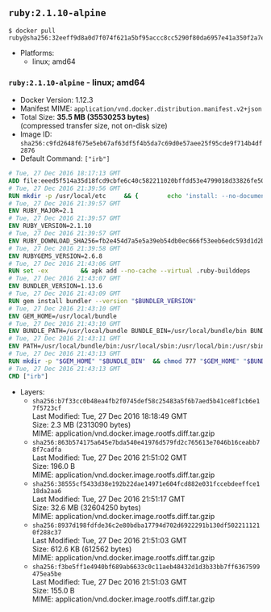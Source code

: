 ## `ruby:2.1.10-alpine`

```console
$ docker pull ruby@sha256:32eeff9d8a0d7f074f621a5bf95accc8cc5290f80da6957e41a350f2a7ec4298
```

-	Platforms:
	-	linux; amd64

### `ruby:2.1.10-alpine` - linux; amd64

-	Docker Version: 1.12.3
-	Manifest MIME: `application/vnd.docker.distribution.manifest.v2+json`
-	Total Size: **35.5 MB (35530253 bytes)**  
	(compressed transfer size, not on-disk size)
-	Image ID: `sha256:c9fd2648f675e5eb67af63df5f4b5da7c69d0e57aee25f95cde9f714b4df2876`
-	Default Command: `["irb"]`

```dockerfile
# Tue, 27 Dec 2016 18:17:13 GMT
ADD file:eeed5f514a35d18fcd9cbfe6c40c582211020bffdd53e4799018d33826fe5067 in / 
# Tue, 27 Dec 2016 21:39:56 GMT
RUN mkdir -p /usr/local/etc 	&& { 		echo 'install: --no-document'; 		echo 'update: --no-document'; 	} >> /usr/local/etc/gemrc
# Tue, 27 Dec 2016 21:39:57 GMT
ENV RUBY_MAJOR=2.1
# Tue, 27 Dec 2016 21:39:57 GMT
ENV RUBY_VERSION=2.1.10
# Tue, 27 Dec 2016 21:39:57 GMT
ENV RUBY_DOWNLOAD_SHA256=fb2e454d7a5e5a39eb54db0ec666f53eeb6edc593d1d2b970ae4d150b831dd20
# Tue, 27 Dec 2016 21:39:58 GMT
ENV RUBYGEMS_VERSION=2.6.8
# Tue, 27 Dec 2016 21:43:06 GMT
RUN set -ex 		&& apk add --no-cache --virtual .ruby-builddeps 		autoconf 		bison 		bzip2 		bzip2-dev 		ca-certificates 		coreutils 		gcc 		gdbm-dev 		glib-dev 		libc-dev 		libffi-dev 		libxml2-dev 		libxslt-dev 		linux-headers 		make 		ncurses-dev 		openssl 		openssl-dev 		procps 		readline-dev 		ruby 		tar 		yaml-dev 		zlib-dev 		&& wget -O ruby.tar.gz "https://cache.ruby-lang.org/pub/ruby/${RUBY_MAJOR%-rc}/ruby-$RUBY_VERSION.tar.gz" 	&& echo "$RUBY_DOWNLOAD_SHA256 *ruby.tar.gz" | sha256sum -c - 		&& mkdir -p /usr/src/ruby 	&& tar -xzf ruby.tar.gz -C /usr/src/ruby --strip-components=1 	&& rm ruby.tar.gz 		&& cd /usr/src/ruby 		&& { 		echo '#define ENABLE_PATH_CHECK 0'; 		echo; 		cat file.c; 	} > file.c.new 	&& mv file.c.new file.c 		&& autoconf 	&& ac_cv_func_isnan=yes ac_cv_func_isinf=yes 		./configure --disable-install-doc --enable-shared 	&& make -j"$(getconf _NPROCESSORS_ONLN)" 	&& make install 		&& runDeps="$( 		scanelf --needed --nobanner --recursive /usr/local 			| awk '{ gsub(/,/, "\nso:", $2); print "so:" $2 }' 			| sort -u 			| xargs -r apk info --installed 			| sort -u 	)" 	&& apk add --virtual .ruby-rundeps $runDeps 		bzip2 		ca-certificates 		libffi-dev 		openssl-dev 		yaml-dev 		procps 		zlib-dev 	&& apk del .ruby-builddeps 	&& cd / 	&& rm -r /usr/src/ruby 		&& gem update --system "$RUBYGEMS_VERSION"
# Tue, 27 Dec 2016 21:43:07 GMT
ENV BUNDLER_VERSION=1.13.6
# Tue, 27 Dec 2016 21:43:09 GMT
RUN gem install bundler --version "$BUNDLER_VERSION"
# Tue, 27 Dec 2016 21:43:10 GMT
ENV GEM_HOME=/usr/local/bundle
# Tue, 27 Dec 2016 21:43:10 GMT
ENV BUNDLE_PATH=/usr/local/bundle BUNDLE_BIN=/usr/local/bundle/bin BUNDLE_SILENCE_ROOT_WARNING=1 BUNDLE_APP_CONFIG=/usr/local/bundle
# Tue, 27 Dec 2016 21:43:11 GMT
ENV PATH=/usr/local/bundle/bin:/usr/local/sbin:/usr/local/bin:/usr/sbin:/usr/bin:/sbin:/bin
# Tue, 27 Dec 2016 21:43:13 GMT
RUN mkdir -p "$GEM_HOME" "$BUNDLE_BIN" 	&& chmod 777 "$GEM_HOME" "$BUNDLE_BIN"
# Tue, 27 Dec 2016 21:43:13 GMT
CMD ["irb"]
```

-	Layers:
	-	`sha256:b7f33cc0b48ea4fb2f0745def58c25483a5f6b7aed5b41ce8f1cb6e17f5723cf`  
		Last Modified: Tue, 27 Dec 2016 18:18:49 GMT  
		Size: 2.3 MB (2313090 bytes)  
		MIME: application/vnd.docker.image.rootfs.diff.tar.gzip
	-	`sha256:863b574175a645e7bda540e41976d579fd2c765613e7046b16ceabb78f7cadfa`  
		Last Modified: Tue, 27 Dec 2016 21:51:02 GMT  
		Size: 196.0 B  
		MIME: application/vnd.docker.image.rootfs.diff.tar.gzip
	-	`sha256:38555cf5433d38e192b22dae14971e604fcd882e031fccebdeeffce118da2aa6`  
		Last Modified: Tue, 27 Dec 2016 21:51:17 GMT  
		Size: 32.6 MB (32604250 bytes)  
		MIME: application/vnd.docker.image.rootfs.diff.tar.gzip
	-	`sha256:8937d198fdfde36c2e80bdba17794d702d6922291b130df5022111210f288c37`  
		Last Modified: Tue, 27 Dec 2016 21:51:03 GMT  
		Size: 612.6 KB (612562 bytes)  
		MIME: application/vnd.docker.image.rootfs.diff.tar.gzip
	-	`sha256:f3be5ff1e4940bf689ab6633c0c11aeb48432d1d3b33bb7ff6367599475ea5be`  
		Last Modified: Tue, 27 Dec 2016 21:51:03 GMT  
		Size: 155.0 B  
		MIME: application/vnd.docker.image.rootfs.diff.tar.gzip
